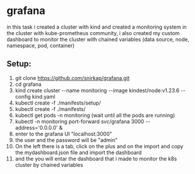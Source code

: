 # grafana
in this task i created a cluster with kind and created a monitoring system in the cluster with kube-prometheus community, i also created my custom dashboard to monitor the cluster with chained variables (data source, node, namespace, pod, container)  
## Setup:
1. git clone https://github.com/snirkap/grafana.git
2. cd grafana 
3. kind create cluster --name monitoring --image kindest/node:v1.23.6 --config kind.yaml
4. kubectl create -f ./manifests/setup/
5. kubectl create -f ./manifests/
6. kubectl get pods -n monitoring (wait until all the pods are running)
8. kubectl -n monitoring port-forward svc/grafana 3000 --address='0.0.0.0' &
9. enter to the grafana UI "localhost:3000"
10. the user and the password will be "admin"
11. On the left there is a tab, click on the plus and on the import and copy the mydashboard.json file and import the dashboard
12. and the you will entar the dashboard that i made to monitor the k8s cluster by chained variables 

